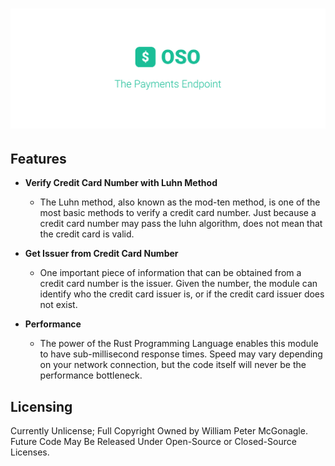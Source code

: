 # ![The Payments Module](https://github.com/open-specification/payment/blob/master/.github/cover.png?raw=true)

## Features

- **Verify Credit Card Number with Luhn Method**
    - The Luhn method, also known as the mod-ten method, is one of the most basic methods to verify a credit card number. Just because a credit card number may pass the luhn algorithm, does not mean that the credit card is valid.

- **Get Issuer from Credit Card Number**
    - One important piece of information that can be obtained from a credit card number is the issuer. Given the number, the module can identify who the credit card issuer is, or if the credit card issuer does not exist.

- **Performance**
    - The power of the Rust Programming Language enables this module to have sub-millisecond response times. Speed may vary depending on your network connection, but the code itself will never be the performance bottleneck.

## Licensing

Currently Unlicense; Full Copyright Owned by William Peter McGonagle. Future Code May Be Released Under Open-Source or Closed-Source Licenses.
